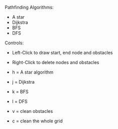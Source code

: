 Pathfinding Algorithms:

- A star
- Dijkstra
- BFS
- DFS

Controls:

- Left-Click to draw start, end node and obstacles
- Right-Click to delete nodes and obstacles

- h = A star algorithm
- j = Dijkstra
- k = BFS
- l = DFS

- v = clean obstacles
- c = clean the whole grid
